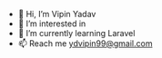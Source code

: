 - 👋 Hi, I’m Vipin Yadav
- 👀 I’m interested in 
- 🌱 I’m currently learning Laravel 
- 📫 Reach me ydvipin99@gmail.com
